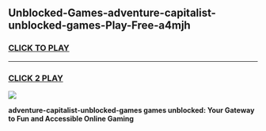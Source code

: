 
## Unblocked-Games-adventure-capitalist-unblocked-games-Play-Free-a4mjh
<h3>
<a href="https://premium76.site?title=adventure-capitalist-unblocked-games&ref=18A1">CLICK TO PLAY</a></h3>
<hr>

<h3>
<a href="https://premium76.site?title=adventure-capitalist-unblocked-games&ref=18A1">CLICK 2 PLAY</a>
  
</h3>

<a href="https://premium76.site?title=adventure-capitalist-unblocked-games&ref=18A1"><img src="https://clearcache.store/games.png"></a>


**adventure-capitalist-unblocked-games games unblocked: Your Gateway to Fun and Accessible Online Gaming**
